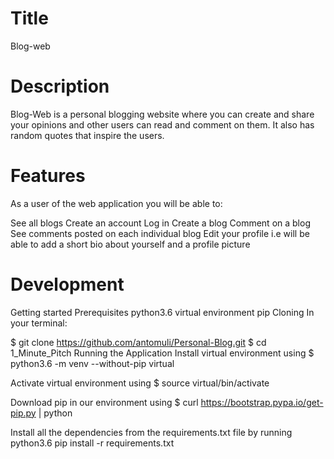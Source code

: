 # Title
Blog-web

# Description
Blog-Web is a personal blogging website where you can create and share your opinions and other users can read and comment on them. It also has random quotes that inspire the users. 

# Features
As a user of the web application you will be able to:

See all blogs
Create an account
Log in
Create a blog
Comment on a blog
See comments posted on each individual blog
Edit your profile i.e will be able to add a short bio about yourself and a profile picture
# Development
Getting started
Prerequisites
python3.6
virtual environment
pip
Cloning
In your terminal:

  $ git clone https://github.com/antomuli/Personal-Blog.git
  $ cd 1_Minute_Pitch
Running the Application
Install virtual environment using $ python3.6 -m venv --without-pip virtual

Activate virtual environment using $ source virtual/bin/activate

Download pip in our environment using $ curl https://bootstrap.pypa.io/get-pip.py | python

Install all the dependencies from the requirements.txt file by running python3.6 pip install -r requirements.txt

